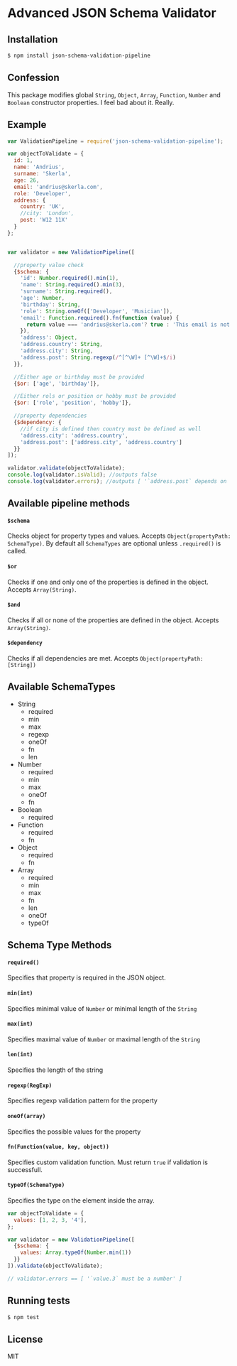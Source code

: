# Advanced JSON Schema Validator

## Installation
```bash
$ npm install json-schema-validation-pipeline
```
## Confession
This package modifies global `String`, `Object`, `Array`, `Function`, `Number` and `Boolean` constructor properties. I feel bad about it. Really.

## Example

```js
var ValidationPipeline = require('json-schema-validation-pipeline');

var objectToValidate = {
  id: 1,
  name: 'Andrius',
  surname: 'Skerla',
  age: 26,
  email: 'andrius@skerla.com',
  role: 'Developer',
  address: {
    country: 'UK',
    //city: 'London',
    post: 'W12 11X'
  }
};


var validator = new ValidationPipeline([

  //property value check
  {$schema: {
    'id': Number.required().min(1),
    'name': String.required().min(3),
    'surname': String.required(),
    'age': Number,
    'birthday': String,
    'role': String.oneOf(['Developer', 'Musician']),
    'email': Function.required().fn(function (value) {
      return value === 'andrius@skerla.com'? true : 'This email is not mine';
    }),
    'address': Object,
    'address.country': String,
    'address.city': String,
    'address.post': String.regexp(/^[^\W]+ [^\W]+$/i)
  }},

  //Either age or birthday must be provided
  {$or: ['age', 'birthday']},

  //Either rols or position or hobby must be provided
  {$or: ['role', 'position', 'hobby']},

  //property dependencies
  {$dependency: {
    //if city is defined then country must be defined as well
    'address.city': 'address.country',
    'address.post': ['address.city', 'address.country']
  }}
]);

validator.validate(objectToValidate);
console.log(validator.isValid); //outputs false
console.log(validator.errors); //outputs [ '`address.post` depends on `address.city` field.' ]
```

## Available pipeline methods

#### `$schema`
Checks object for property types and values. 
Accepts `Object(propertyPath: SchemaType)`. By default all `SchemaTypes` are optional unless `.required()` is called.

#### `$or`
Checks if one and only one of the properties is defined in the object. 
Accepts `Array(String)`.

#### `$and`
Checks if all or none of the properties are defined in the object.
Accepts `Array(String)`.

#### `$dependency`
Checks if all dependencies are met. 
Accepts `Object(propertyPath: [String])`

## Available SchemaTypes

 * String
   * required
   * min
   * max
   * regexp
   * oneOf
   * fn
   * len
 * Number
   * required
   * min
   * max
   * oneOf
   * fn
 * Boolean
   * required
 * Function
   * required
   * fn
 * Object
   * required
   * fn
 * Array
   * required
   * min
   * max
   * fn
   * len
   * oneOf
   * typeOf
 
## Schema Type Methods

#### `required()`
Specifies that property is required in the JSON object.

#### `min(int)`
Specifies minimal value of `Number` or minimal length of the `String`

#### `max(int)`
Specifies maximal value of `Number` or maximal length of the `String`

#### `len(int)`
Specifies the length of the string

#### `regexp(RegExp)`
Specifies regexp validation pattern for the property

#### `oneOf(array)`
Specifies the possible values for the property

#### `fn(Function(value, key, object))`
Specifies custom validation function. Must return `true` if validation is successfull.

#### `typeOf(SchemaType)`
Specifies the type on the element inside the array. 
```js
var objectToValidate = {
  values: [1, 2, 3, '4'],
};

var validator = new ValidationPipeline([
  {$schema: {
    values: Array.typeOf(Number.min(1))
  }}
]).validate(objectToValidate);

// validator.errors == [ '`value.3` must be a number' ]
```


## Running tests
```bash
$ npm test
```

## License
MIT

